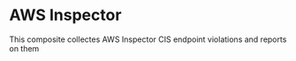 AWS Inspector
============================
This composite collectes AWS Inspector CIS endpoint violations and reports on them
